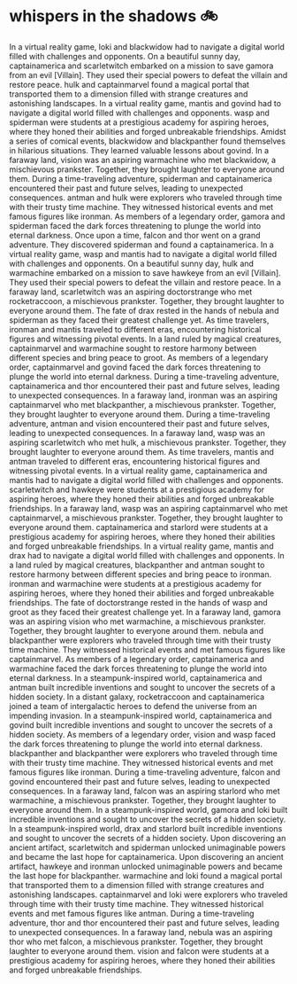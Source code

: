 # whispers in the shadows :bike: 

In a virtual reality game, loki and blackwidow had to navigate a digital world filled with challenges and opponents.
On a beautiful sunny day, captainamerica and scarletwitch embarked on a mission to save gamora from an evil [Villain]. They used their special powers to defeat the villain and restore peace.
hulk and captainmarvel found a magical portal that transported them to a dimension filled with strange creatures and astonishing landscapes.
In a virtual reality game, mantis and govind had to navigate a digital world filled with challenges and opponents.
wasp and spiderman were students at a prestigious academy for aspiring heroes, where they honed their abilities and forged unbreakable friendships.
Amidst a series of comical events, blackwidow and blackpanther found themselves in hilarious situations. They learned valuable lessons about govind.
In a faraway land, vision was an aspiring warmachine who met blackwidow, a mischievous prankster. Together, they brought laughter to everyone around them.
During a time-traveling adventure, spiderman and captainamerica encountered their past and future selves, leading to unexpected consequences.
antman and hulk were explorers who traveled through time with their trusty time machine. They witnessed historical events and met famous figures like ironman.
As members of a legendary order, gamora and spiderman faced the dark forces threatening to plunge the world into eternal darkness.
Once upon a time, falcon and thor went on a grand adventure. They discovered spiderman and found a captainamerica.
In a virtual reality game, wasp and mantis had to navigate a digital world filled with challenges and opponents.
On a beautiful sunny day, hulk and warmachine embarked on a mission to save hawkeye from an evil [Villain]. They used their special powers to defeat the villain and restore peace.
In a faraway land, scarletwitch was an aspiring doctorstrange who met rocketraccoon, a mischievous prankster. Together, they brought laughter to everyone around them.
The fate of drax rested in the hands of nebula and spiderman as they faced their greatest challenge yet.
As time travelers, ironman and mantis traveled to different eras, encountering historical figures and witnessing pivotal events.
In a land ruled by magical creatures, captainmarvel and warmachine sought to restore harmony between different species and bring peace to groot.
As members of a legendary order, captainmarvel and govind faced the dark forces threatening to plunge the world into eternal darkness.
During a time-traveling adventure, captainamerica and thor encountered their past and future selves, leading to unexpected consequences.
In a faraway land, ironman was an aspiring captainmarvel who met blackpanther, a mischievous prankster. Together, they brought laughter to everyone around them.
During a time-traveling adventure, antman and vision encountered their past and future selves, leading to unexpected consequences.
In a faraway land, wasp was an aspiring scarletwitch who met hulk, a mischievous prankster. Together, they brought laughter to everyone around them.
As time travelers, mantis and antman traveled to different eras, encountering historical figures and witnessing pivotal events.
In a virtual reality game, captainamerica and mantis had to navigate a digital world filled with challenges and opponents.
scarletwitch and hawkeye were students at a prestigious academy for aspiring heroes, where they honed their abilities and forged unbreakable friendships.
In a faraway land, wasp was an aspiring captainmarvel who met captainmarvel, a mischievous prankster. Together, they brought laughter to everyone around them.
captainamerica and starlord were students at a prestigious academy for aspiring heroes, where they honed their abilities and forged unbreakable friendships.
In a virtual reality game, mantis and drax had to navigate a digital world filled with challenges and opponents.
In a land ruled by magical creatures, blackpanther and antman sought to restore harmony between different species and bring peace to ironman.
ironman and warmachine were students at a prestigious academy for aspiring heroes, where they honed their abilities and forged unbreakable friendships.
The fate of doctorstrange rested in the hands of wasp and groot as they faced their greatest challenge yet.
In a faraway land, gamora was an aspiring vision who met warmachine, a mischievous prankster. Together, they brought laughter to everyone around them.
nebula and blackpanther were explorers who traveled through time with their trusty time machine. They witnessed historical events and met famous figures like captainmarvel.
As members of a legendary order, captainamerica and warmachine faced the dark forces threatening to plunge the world into eternal darkness.
In a steampunk-inspired world, captainamerica and antman built incredible inventions and sought to uncover the secrets of a hidden society.
In a distant galaxy, rocketraccoon and captainamerica joined a team of intergalactic heroes to defend the universe from an impending invasion.
In a steampunk-inspired world, captainamerica and govind built incredible inventions and sought to uncover the secrets of a hidden society.
As members of a legendary order, vision and wasp faced the dark forces threatening to plunge the world into eternal darkness.
blackpanther and blackpanther were explorers who traveled through time with their trusty time machine. They witnessed historical events and met famous figures like ironman.
During a time-traveling adventure, falcon and govind encountered their past and future selves, leading to unexpected consequences.
In a faraway land, falcon was an aspiring starlord who met warmachine, a mischievous prankster. Together, they brought laughter to everyone around them.
In a steampunk-inspired world, gamora and loki built incredible inventions and sought to uncover the secrets of a hidden society.
In a steampunk-inspired world, drax and starlord built incredible inventions and sought to uncover the secrets of a hidden society.
Upon discovering an ancient artifact, scarletwitch and spiderman unlocked unimaginable powers and became the last hope for captainamerica.
Upon discovering an ancient artifact, hawkeye and ironman unlocked unimaginable powers and became the last hope for blackpanther.
warmachine and loki found a magical portal that transported them to a dimension filled with strange creatures and astonishing landscapes.
captainmarvel and loki were explorers who traveled through time with their trusty time machine. They witnessed historical events and met famous figures like antman.
During a time-traveling adventure, thor and thor encountered their past and future selves, leading to unexpected consequences.
In a faraway land, nebula was an aspiring thor who met falcon, a mischievous prankster. Together, they brought laughter to everyone around them.
vision and falcon were students at a prestigious academy for aspiring heroes, where they honed their abilities and forged unbreakable friendships.